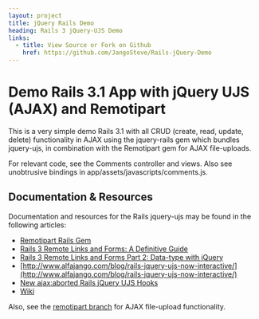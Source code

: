 ```yaml
---
layout: project
title: jQuery Rails Demo
heading: Rails 3 jQuery-UJS Demo
links:
  - title: View Source or Fork on Github
    href: https://github.com/JangoSteve/Rails-jQuery-Demo
---
```


Demo Rails 3.1 App with jQuery UJS (AJAX) and Remotipart
=========================================

This is a very simple demo Rails 3.1 with all CRUD
(create, read, update, delete) functionality in AJAX using the jquery-rails
gem which bundles jquery-ujs, in combination with the Remotipart gem
for AJAX file-uploads.

For relevant code, see the Comments controller and views. Also see unobtrusive
bindings in app/assets/javascripts/comments.js.

Documentation & Resources
-------------------------

Documentation and resources for the Rails jquery-ujs may be found in the
following articles:

* [Remotipart Rails Gem](http://www.alfajango.com/blog/remotipart-rails-gem/)
* [Rails 3 Remote Links and Forms: A Definitive Guide](http://www.alfajango.com/blog/rails-3-remote-links-and-forms/)
* [Rails 3 Remote Links and Forms Part 2: Data-type with jQuery](http://www.alfajango.com/blog/rails-3-remote-links-and-forms-data-type-with-jquery/)
* [http://www.alfajango.com/blog/rails-jquery-ujs-now-interactive/](http://www.alfajango.com/blog/rails-jquery-ujs-now-interactive/)
* [New ajax:aborted Rails jQuery UJS Hooks](http://www.alfajango.com/blog/new-ajax-aborted-rails-jquery-ujs-callbacks/)
* [Wiki](https://github.com/rails/jquery-ujs/wiki)

Also, see the [remotipart branch](https://github.com/JangoSteve/Rails-jQuery-Demo/tree/remotipart) for AJAX file-upload functionality.
